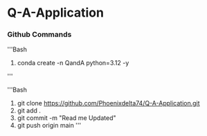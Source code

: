 # Q-A-Application


### Github Commands


'''Bash
1. conda create  -n QandA python=3.12 -y 

'''

'''Bash
1. git clone https://github.com/Phoenixdelta74/Q-A-Application.git
2. git add .
3. git commit -m "Read me Updated"
4. git push origin main
''' 

